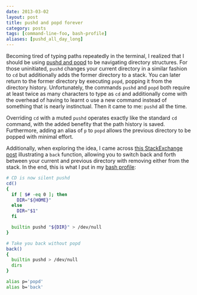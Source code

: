 ```yaml
---
date: 2013-03-02
layout: post
title: pushd and popd forever
category: posts
tags: [command-line-foo, bash-profile]
aliases: [pushd_all_day_long]
---
```


Becoming tired of typing paths repeatedly in the terminal, I realized that I should be using [pushd and popd](http://en.wikipedia.org/wiki/Pushd_and_popd) to be navigating directory structures.  For those uninitiated, `pushd` changes your current directory in a similar fashion to `cd` but additionally adds the former directory to a stack.  You can later return to the former directory by executing `popd`, popping it from the directory history.  Unfortunately, the commands `pushd` and `popd` both require at least twice as many characters to type as `cd` and additionally come with the overhead of having to learnt o use a new command instead of something that is nearly instinctual.  Then it came to me: `pushd` all the time.

Overriding `cd` with a muted `pushd` operates exactly like the standard `cd` command, with the added benefity that the path history is saved.  Furthermore, adding an alias of `p` to `popd` allows the previous directory to be popped with minimal effort.

Additionally, when exploring the idea, I came across [this StackExchange post](http://unix.stackexchange.com/questions/4290/aliasing-cd-to-pushd-is-it-a-good-idea) illustrating a `back` function, allowing you to switch back and forth between your current and previous directory with removing either from the stack.  In the end, this is what I put in my [bash profile](https://raw.github.com/alukach/.mySetup/master/.bash_profile):

```bash linenos
# CD is now silent pushd
cd()
{
  if [ $# -eq 0 ]; then
    DIR="${HOME}"
  else
    DIR="$1"
  fi

  builtin pushd "${DIR}" > /dev/null
}

# Take you back without popd
back()
{
  builtin pushd > /dev/null
  dirs
}

alias p='popd'
alias b='back'
```
